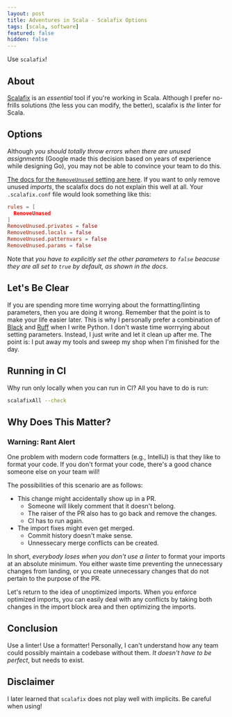 ```yaml
---
layout: post
title: Adventures in Scala - Scalafix Options
tags: [scala, software]
featured: false
hidden: false
---
```


Use `scalafix`!

## About

[Scalafix](https://scalacenter.github.io/scalafix/) is an *essential* tool if you're working in Scala.
Although I prefer no-frills solutions (the less you can modify, the better), scalafix is *the* linter for Scala.

## Options

Although *you should totally throw errors when there are unused assignments* (Google made this decision based on years of experience while designing Go),
you may not be able to convince your team to do this.

[The docs for the `RemoveUnused` setting are here](https://scalacenter.github.io/scalafix/docs/rules/RemoveUnused.html).
If you want to only remove unused *imports*, the scalafix docs do not explain this well at all.
Your `.scalafix.conf` file would look something like this:

```conf
rules = [
  RemoveUnused
]
RemoveUnused.privates = false
RemoveUnused.locals = false
RemoveUnused.patternvars = false
RemoveUnused.params = false
```

Note that *you have to explicitly set the other parameters to `false` beacuse they are all set to `true` by default, as shown in the docs*.

## Let's Be Clear

If you are spending more time worrying about the formatting/linting parameters, then you are doing it wrong.
Remember that the point is to make your life easier later.
This is why I personally prefer a combination of [Black](https://black.readthedocs.io/en/stable/) and [Ruff](https://docs.astral.sh/ruff/) when I write Python.
I don't waste time worrrying about setting parameters.
Instead, I just write and let it clean up after me.
The point is: I put away my tools and sweep my shop when I'm finished for the day.

## Running in CI

Why run only locally when you can run in CI?
All you have to do is run:

```bash
scalafixAll --check
```

## Why Does This Matter?

### Warning: Rant Alert

One problem with modern code formatters (e.g., IntelliJ) is that they like to format your code.
If you don't format your code, there's a good chance someone else on your team will!

The possibilities of this scenario are as follows:

* This change might accidentally show up in a PR.
  * Someone will likely comment that it doesn't belong.
  * The raiser of the PR also has to go back and remove the changes.
  * CI has to run again.
* The import fixes might even get merged.
  * Commit history doesn't make sense.
  * Unnessecary merge conflicts can be created.

In short, *everybody loses when you don't use a linter* to format your imports at an absolute minimum.
You either waste time preventing the unnecessary changes from landing, or you create unnecessary changes that do not pertain to the purpose of the PR.

Let's return to the idea of unoptimized imports.
When you enforce optimized imports, you can easily deal with any conflicts by taking both changes in the import block area and then optimizing the imports.

## Conclusion

Use a linter!
Use a formatter!
Personally, I can't understand how any team could possibly maintain a codebase without them.
*It doesn't have to be perfect*, but needs to exist.

## Disclaimer

I later learned that `scalafix` does not play well with implicits.
Be careful when using!
